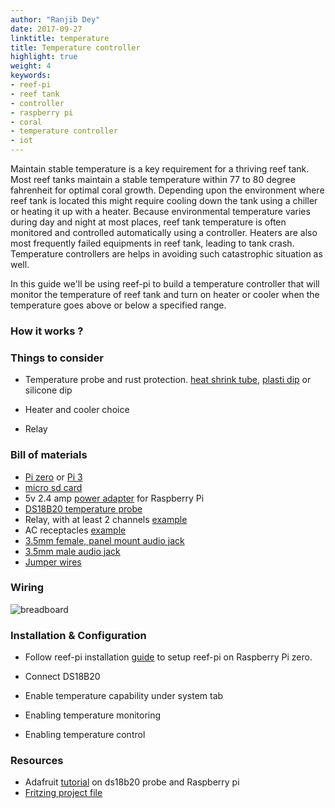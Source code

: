 ```yaml
---
author: "Ranjib Dey"
date: 2017-09-27
linktitle: temperature
title: Temperature controller
highlight: true
weight: 4
keywords:
- reef-pi
- reef tank
- controller
- raspberry pi
- coral
- temperature controller
- iot
---
```


Maintain stable temperature is a key requirement for a thriving reef tank. Most reef tanks maintain a stable temperature within 77 to 80 degree fahrenheit for optimal coral growth. Depending upon the environment where reef tank is located this might require cooling down the tank using a chiller or heating it up with a heater. Because environmental temperature varies during day and night at most places, reef tank temperature is often monitored and controlled automatically using a controller. Heaters are also most frequently failed equipments in reef tank, leading to tank crash. Temperature controllers are helps in avoiding such catastrophic situation as well.

In this guide we'll be using reef-pi to build a temperature controller that will monitor the temperature of reef tank and turn on heater or cooler when the temperature goes above or below a specified range.

### How it works ?

### Things to consider

- Temperature probe and rust protection. [heat shrink tube](https://www.adafruit.com/product/1020), [plasti dip](https://www.amazon.com/dp/B00I9SK8XY/) or silicone dip

- Heater and cooler choice

- Relay

### Bill of materials

- [Pi zero](https://www.adafruit.com/product/3400) or [Pi 3](https://www.adafruit.com/product/3055)
- [micro sd card](https://www.adafruit.com/product/2693)
- 5v 2.4 amp [power adapter](https://www.adafruit.com/product/1995) for Raspberry Pi
- [DS18B20 temperature probe](https://www.amazon.com/dp/B01B27R21Y/)
- Relay, with at least 2 channels [example](https://www.amazon.com/dp/B00E0NTPP4)
- AC receptacles [example](https://www.amazon.com/gp/product/B002DQT5UK/)
- [3.5mm female, panel mount audio jack](https://www.amazon.com/dp/B013AP77T8)
- [3.5mm male audio jack](https://www.amazon.com/dp/B00MFRZ2SG/)
- [Jumper wires](https://www.amazon.com/dp/B00DJY4RS0)

### Wiring

![breadboard](/img/temperature/breadboard.png)


### Installation & Configuration

- Follow reef-pi installation [guide](../../general-guides/install) to setup reef-pi on Raspberry Pi zero.

- Connect DS18B20

- Enable temperature capability under system tab

- Enabling temperature monitoring 

- Enabling temperature control

### Resources

- Adafruit [tutorial](https://learn.adafruit.com/adafruits-raspberry-pi-lesson-11-ds18b20-temperature-sensing?view=all) on ds18b20 probe and Raspberry pi
- [Fritzing project file](https://github.com/reef-pi/DesignFiles/raw/master/temperature.fzz)
